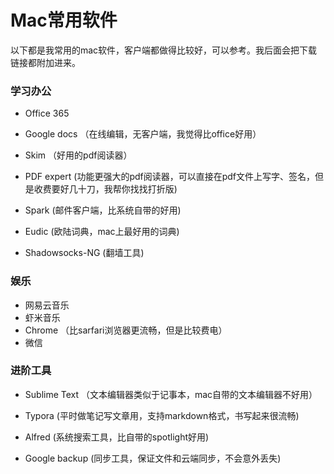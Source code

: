 # Mac常用软件

以下都是我常用的mac软件，客户端都做得比较好，可以参考。我后面会把下载链接都附加进来。

### 学习办公

- Office 365

- Google docs （在线编辑，无客户端，我觉得比office好用）

- Skim （好用的pdf阅读器）

- PDF expert (功能更强大的pdf阅读器，可以直接在pdf文件上写字、签名，但是收费要好几十刀，我帮你找找打折版)

- Spark (邮件客户端，比系统自带的好用)

- Eudic (欧陆词典，mac上最好用的词典)

- Shadowsocks-NG (翻墙工具)

  

### 娱乐

- 网易云音乐
- 虾米音乐
- Chrome （比sarfari浏览器更流畅，但是比较费电）
- 微信
  

### 进阶工具

- Sublime Text （文本编辑器类似于记事本，mac自带的文本编辑器不好用） 

- Typora (平时做笔记写文章用，支持markdown格式，书写起来很流畅)

- Alfred (系统搜索工具，比自带的spotlight好用)

- Google backup (同步工具，保证文件和云端同步，不会意外丢失)

  
